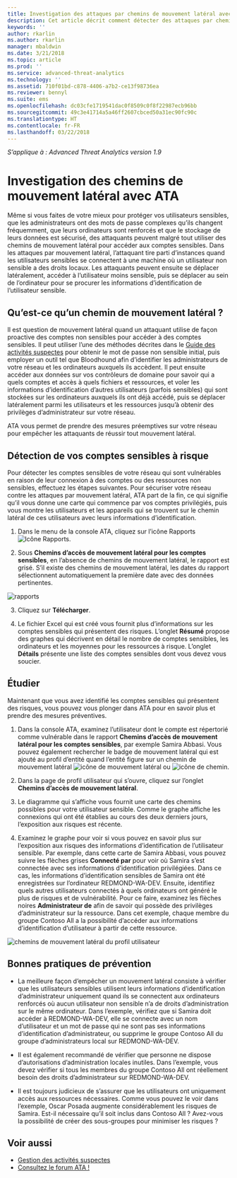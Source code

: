 ```yaml
---
title: Investigation des attaques par chemins de mouvement latéral avec ATA | Microsoft Docs
description: Cet article décrit comment détecter des attaques par chemins de mouvement latéral avec Advanced Threat Analytics (ATA).
keywords: ''
author: rkarlin
ms.author: rkarlin
manager: mbaldwin
ms.date: 3/21/2018
ms.topic: article
ms.prod: ''
ms.service: advanced-threat-analytics
ms.technology: ''
ms.assetid: 710f01bd-c878-4406-a7b2-ce13f98736ea
ms.reviewer: bennyl
ms.suite: ems
ms.openlocfilehash: dc03cfe1719541dac0f8509c0f8f22987ecb96bb
ms.sourcegitcommit: 49c3e41714a5a46ff2607cbced50a31ec90fc90c
ms.translationtype: HT
ms.contentlocale: fr-FR
ms.lasthandoff: 03/22/2018
---
```

*S’applique à : Advanced Threat Analytics version 1.9*

# <a name="investigating-lateral-movement-paths-with-ata"></a>Investigation des chemins de mouvement latéral avec ATA

Même si vous faites de votre mieux pour protéger vos utilisateurs sensibles, que les administrateurs ont des mots de passe complexes qu’ils changent fréquemment, que leurs ordinateurs sont renforcés et que le stockage de leurs données est sécurisé, des attaquants peuvent malgré tout utiliser des chemins de mouvement latéral pour accéder aux comptes sensibles. Dans les attaques par mouvement latéral, l’attaquant tire parti d’instances quand les utilisateurs sensibles se connectent à une machine où un utilisateur non sensible a des droits locaux. Les attaquants peuvent ensuite se déplacer latéralement, accéder à l’utilisateur moins sensible, puis se déplacer au sein de l’ordinateur pour se procurer les informations d’identification de l’utilisateur sensible. 

## <a name="what-is-a-lateral-movement-path"></a>Qu’est-ce qu’un chemin de mouvement latéral ?

Il est question de mouvement latéral quand un attaquant utilise de façon proactive des comptes non sensibles pour accéder à des comptes sensibles. Il peut utiliser l’une des méthodes décrites dans le [Guide des activités suspectes](suspicious-activity-guide.md) pour obtenir le mot de passe non sensible initial, puis employer un outil tel que Bloodhound afin d’identifier les administrateurs de votre réseau et les ordinateurs auxquels ils accèdent. Il peut ensuite accéder aux données sur vos contrôleurs de domaine pour savoir qui a quels comptes et accès à quels fichiers et ressources, et voler les informations d’identification d’autres utilisateurs (parfois sensibles) qui sont stockées sur les ordinateurs auxquels ils ont déjà accédé, puis se déplacer latéralement parmi les utilisateurs et les ressources jusqu’à obtenir des privilèges d’administrateur sur votre réseau. 

ATA vous permet de prendre des mesures préemptives sur votre réseau pour empêcher les attaquants de réussir tout mouvement latéral.

## <a name="discovery-your-at-risk-sensitive-accounts"></a>Détection de vos comptes sensibles à risque

Pour détecter les comptes sensibles de votre réseau qui sont vulnérables en raison de leur connexion à des comptes ou des ressources non sensibles, effectuez les étapes suivantes. Pour sécuriser votre réseau contre les attaques par mouvement latéral, ATA part de la fin, ce qui signifie qu’il vous donne une carte qui commence par vos comptes privilégiés, puis vous montre les utilisateurs et les appareils qui se trouvent sur le chemin latéral de ces utilisateurs avec leurs informations d’identification.

1. Dans le menu de la console ATA, cliquez sur l’icône Rapports ![Icône Rapports](./media/ata-report-icon.png).

2. Sous **Chemins d’accès de mouvement latéral pour les comptes sensibles**, en l’absence de chemins de mouvement latéral, le rapport est grisé. S’il existe des chemins de mouvement latéral, les dates du rapport sélectionnent automatiquement la première date avec des données pertinentes. 

 ![rapports](./media/reports.png)

3. Cliquez sur **Télécharger**.

3. Le fichier Excel qui est créé vous fournit plus d’informations sur les comptes sensibles qui présentent des risques. L’onglet **Résumé** propose des graphes qui décrivent en détail le nombre de comptes sensibles, les ordinateurs et les moyennes pour les ressources à risque. L’onglet **Détails** présente une liste des comptes sensibles dont vous devez vous soucier.


## <a name="investigate"></a>Étudier

Maintenant que vous avez identifié les comptes sensibles qui présentent des risques, vous pouvez vous plonger dans ATA pour en savoir plus et prendre des mesures préventives.

1. Dans la console ATA, examinez l’utilisateur dont le compte est répertorié comme vulnérable dans le rapport **Chemins d’accès de mouvement latéral pour les comptes sensibles**, par exemple Samira Abbasi. Vous pouvez également rechercher le badge de mouvement latéral qui est ajouté au profil d’entité quand l’entité figure sur un chemin de mouvement latéral ![icône de mouvement latéral](./media/lateral-movement-icon.png) ou ![icône de chemin](./media/paths-icon.png).

2. Dans la page de profil utilisateur qui s’ouvre, cliquez sur l’onglet **Chemins d’accès de mouvement latéral**.

3. Le diagramme qui s’affiche vous fournit une carte des chemins possibles pour votre utilisateur sensible. Comme le graphe affiche les connexions qui ont été établies au cours des deux derniers jours, l’exposition aux risques est récente.

4. Examinez le graphe pour voir si vous pouvez en savoir plus sur l’exposition aux risques des informations d’identification de l’utilisateur sensible. Par exemple, dans cette carte de Samira Abbasi, vous pouvez suivre les flèches grises **Connecté par** pour voir où Samira s’est connectée avec ses informations d’identification privilégiées. Dans ce cas, les informations d’identification sensibles de Samira ont été enregistrées sur l’ordinateur REDMOND-WA-DEV. Ensuite, identifiez quels autres utilisateurs connectés à quels ordinateurs ont généré le plus de risques et de vulnérabilité. Pour ce faire, examinez les flèches noires **Administrateur de** afin de savoir qui possède des privilèges d’administrateur sur la ressource. Dans cet exemple, chaque membre du groupe Contoso All a la possibilité d’accéder aux informations d’identification d’utilisateur à partir de cette ressource.  

 ![chemins de mouvement latéral du profil utilisateur](media/user-profile-lateral-movement-paths.png)


## <a name="preventative-best-practices"></a>Bonnes pratiques de prévention

- La meilleure façon d’empêcher un mouvement latéral consiste à vérifier que les utilisateurs sensibles utilisent leurs informations d’identification d’administrateur uniquement quand ils se connectent aux ordinateurs renforcés où aucun utilisateur non sensible n’a de droits d’administration sur le même ordinateur. Dans l’exemple, vérifiez que si Samira doit accéder à REDMOND-WA-DEV, elle se connecte avec un nom d’utilisateur et un mot de passe qui ne sont pas ses informations d’identification d’administrateur, ou supprime le groupe Contoso All du groupe d’administrateurs local sur REDMOND-WA-DEV.

- Il est également recommandé de vérifier que personne ne dispose d’autorisations d’administration locales inutiles. Dans l’exemple, vous devez vérifier si tous les membres du groupe Contoso All ont réellement besoin des droits d’administrateur sur REDMOND-WA-DEV.

- Il est toujours judicieux de s’assurer que les utilisateurs ont uniquement accès aux ressources nécessaires. Comme vous pouvez le voir dans l’exemple, Oscar Posada augmente considérablement les risques de Samira. Est-il nécessaire qu’il soit inclus dans Contoso All ? Avez-vous la possibilité de créer des sous-groupes pour minimiser les risques ?


## <a name="see-also"></a>Voir aussi
- [Gestion des activités suspectes](working-with-suspicious-activities.md)
- [Consultez le forum ATA !](https://social.technet.microsoft.com/Forums/security/home?forum=mata)
